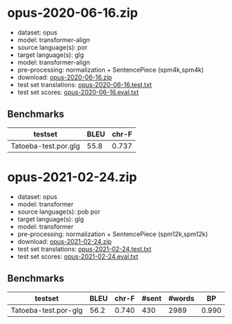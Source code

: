 # opus-2020-06-16.zip

* dataset: opus
* model: transformer-align
* source language(s): por
* target language(s): glg
* model: transformer-align
* pre-processing: normalization + SentencePiece (spm4k,spm4k)
* download: [opus-2020-06-16.zip](https://object.pouta.csc.fi/Tatoeba-MT-models/por-glg/opus-2020-06-16.zip)
* test set translations: [opus-2020-06-16.test.txt](https://object.pouta.csc.fi/Tatoeba-MT-models/por-glg/opus-2020-06-16.test.txt)
* test set scores: [opus-2020-06-16.eval.txt](https://object.pouta.csc.fi/Tatoeba-MT-models/por-glg/opus-2020-06-16.eval.txt)

## Benchmarks

| testset               | BLEU  | chr-F |
|-----------------------|-------|-------|
| Tatoeba-test.por.glg 	| 55.8 	| 0.737 |

# opus-2021-02-24.zip

* dataset: opus
* model: transformer
* source language(s): pob por
* target language(s): glg
* model: transformer
* pre-processing: normalization + SentencePiece (spm12k,spm12k)
* download: [opus-2021-02-24.zip](https://object.pouta.csc.fi/Tatoeba-MT-models/por-glg/opus-2021-02-24.zip)
* test set translations: [opus-2021-02-24.test.txt](https://object.pouta.csc.fi/Tatoeba-MT-models/por-glg/opus-2021-02-24.test.txt)
* test set scores: [opus-2021-02-24.eval.txt](https://object.pouta.csc.fi/Tatoeba-MT-models/por-glg/opus-2021-02-24.eval.txt)

## Benchmarks

| testset | BLEU  | chr-F | #sent | #words | BP |
|---------|-------|-------|-------|--------|----|
| Tatoeba-test.por-glg 	| 56.2 	| 0.740 	| 430 	| 2989 	| 0.990 |

